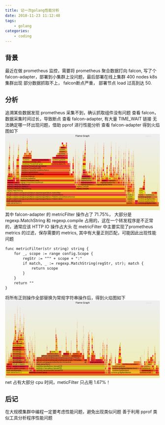 ```yaml
---
title: 记一次golang性能分析
date: 2018-11-23 11:12:48
tags:
    - golang
categories:
    - coding
---
```

## 背景
最近在做 prometheus 监控，需要将 prometheus 聚合数据打向 falcon, 写了个 falcon-adapter，部署到小集群上没问题，最后部署在线上集群 400 nodes k8s 集群出现 部分数据抓取不上， falcon断点严重， 部署节点 load 过高到达 50.
## 分析
追溯某些数据发现 prometheus 采集不到，确认抓取组件没有问题
查看 falcon，数据采集时间过长，导致断点
查看 falcon-adapter, 有大量 TIME_WAIT 链接
无法确定哪一环出现问题，借助 pprof 进行性能分析
查看 falcon-adapter 得到火焰图如下
![before](/img/blogImg/golang分析.png)
其中 falcon-adapter 的 metricFilter 操作占了 71.75%， 大部分是 regexp.MatchString 和 regexp.compile 占用的，这在一个转发程序是不正常的，通常应该 HTTP IO 操作占大头
在 metricFilter 中主要实现了prometheus metrics 的过滤，保存需要的 metrics, 其中有大量正则匹配，可能因此出现性能问题
```
func metricFilter(str string) string {
    for _, scope := range config.Scope {
        regStr := "^" + scope + ":"
        if match, _ := regexp.MatchString(regStr, str); match {
            return scope
        }
    }
    return ""
}
```
将所有正则操作全部替换为常规字符串操作后，得到火焰图如下
![after](/img/blogImg/golang分析1.png)
net 占有大部分 cpu 时间，meticFilter 只占用 1.67%！

## 后记
在大规模集群中编程一定要考虑性能问题，避免出现类似问题
善于利用 pprof 类似工具分析程序性能问题
